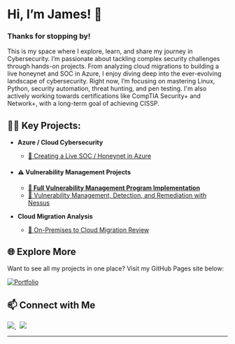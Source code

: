 # Hi, I’m James! 👋

### Thanks for stopping by!

This is my space where I explore, learn, and share my journey in Cybersecurity. I’m passionate about tackling complex security challenges through hands-on projects. From analyzing cloud migrations to building a live honeynet and SOC in Azure, I enjoy diving deep into the ever-evolving landscape of cybersecurity. Right now, I’m focusing on mastering Linux, Python, security automation, threat hunting, and pen testing. I'm also actively working towards certifications like CompTIA Security+ and Network+, with a long-term goal of achieving CISSP.



## 👨‍💻 Key Projects:

- **Azure / Cloud Cybersecurity**
  - [🔗 Creating a Live SOC / Honeynet in Azure](https://github.com/james-watson-iii/Azure-SOC-Honeynet)


- #### ⚠️ Vulnerability Management Projects
  - **[🔗 Full Vulnerability Management Program Implementation](https://github.com/trevinoparker7/vulnerability-management-program)**  
  - [🔗 Vulnerability Management, Detection, and Remediation with Nessus](https://github.com/james-watson-iii/Vulnerability-Management)

- **Cloud Migration Analysis**
  - [🔗 On-Premises to Cloud Migration Review](https://github.com/james-watson-iii/Cloud-Migration-Analysis/)



## 🌐 Explore More

Want to see all my projects in one place? Visit my GitHub Pages site below:

[![Portfolio](https://img.shields.io/badge/-Portfolio-000?style=for-the-badge&logo=github&logoColor=white)](https://jkopal101.github.io)



## 📫 Connect with Me

<a href="https://www.linkedin.com/in/james-kopal/">
  <img src="https://img.shields.io/badge/-LinkedIn-0072b1?&style=for-the-badge&logo=linkedin&logoColor=white" />
</a>
&nbsp;
<a href="https://twitter.com/yourtwitterhandle">
  <img src="https://img.shields.io/badge/-Twitter-1DA1F2?&style=for-the-badge&logo=twitter&logoColor=white" />
</a>

---


